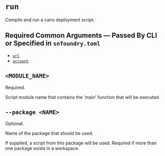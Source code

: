 # `run`
Compile and run a cairo deployment script.

## Required Common Arguments — Passed By CLI or Specified in `snfoundry.toml`

* [`url`](../common.md#--url--u-rpc_url)
* [`account`](../common.md#--account--a-account_name)

## `<MODULE_NAME>`
Required.

Script module name that contains the 'main' function that will be executed.

## `--package <NAME>`
Optional.

Name of the package that should be used.

If supplied, a script from this package will be used. Required if more than one package exists in a workspace.
